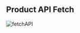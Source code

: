 ## **Product API Fetch**
![fetchAPI](https://github.com/RevathyRajeevan/API-Fetch/assets/169120980/83d61e26-2a02-4cac-9941-f181eb449a51)
